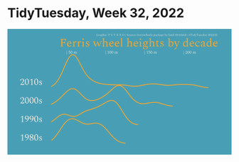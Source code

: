 # TidyTuesday, Week 32, 2022

![](https://raw.githubusercontent.com/pyykkojuha/tidytuesday/main/R/2022_32/TIDY_2022_32.png)
